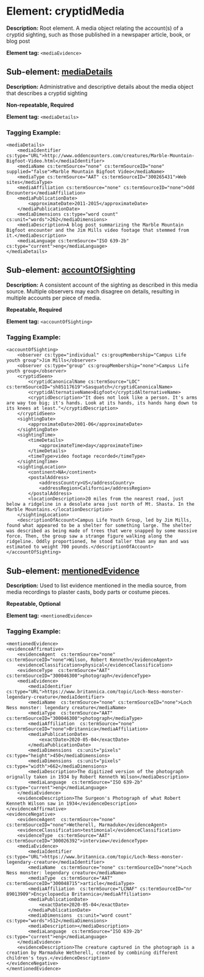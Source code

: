 # Element: cryptidMedia

**Description:** Root element. A media object relating the account(s) of a cryptid sighting, such as those published in a newspaper article, book, or blog post

**Element tag:** `<mediaEvidence>`


## Sub-element: [mediaDetails](mediaDetails.md)

**Description:** Administrative and descriptive details about the media object that describes a cryptid sighting

**Non-repeatable, Required**

**Element tag:** `<mediaDetails>`

### Tagging Example:
```
<mediaDetails>
    <mediaIdentifier cs:type="URL">http://www.oddencounters.com/creatures/Marble-Mountain-Bigfoot-Video.html</mediaIdentifier>
    <mediaName cs:termSource="none" cs:termSourceID="none" supplied="false">Marble Mountain Bigfoot Video</mediaName>
    <mediaType cs:termSource="AAT" cs:termSourceID="300265431">Web sites</mediaType>
    <mediaAffiliation cs:termSource="none" cs:termSourceID="none">Odd Encounters</mediaAffiliation>
    <mediaPublicationDate>
        <approximateDate>2011-2015</approximateDate>
    </mediaPublicationDate>
    <mediaDimensions cs:type="word count" cs:unit="words">262</mediaDimensions>
    <mediaDescription>A blog post summarizing the Marble Mountain Bigfoot encounter and the Jim Mills video footage that stemmed from it.</mediaDescription>
    <mediaLanguage cs:termSource="ISO 639-2b" cs:type="current">eng</mediaLanguage>
</mediaDetails>
```

## Sub-element: [accountOfSighting](account.md)

**Description:** A consistent account of the sighting as described in this media source. Multiple observers may each disagree on details, resulting in multiple accounts per piece of media.

**Repeatable, Required**

**Element tag:** `<accountOfSighting>`

### Tagging Example:
```
<accountOfSighting>
    <observer cs:type="individual" cs:groupMembership="Campus Life youth group">Jim Mills</observer>
    <observer cs:type="group" cs:groupMembership="none">Campus Life youth group</observer>
    <cryptidSeen>
        <cryptidCanonicalName cs:termSource="LOC" cs:termSourceID="sh85117619">Sasquatch</cryptidCanonicalName>
        <cryptidAlternativeName>Bigfoot</cryptidAlternativeName>
        <cryptidDescription>"It does not look like a person. It's arms are way too big; it's hands. Look at its hands, its hands hang down to its knees at least."</cryptidDescription>
    </cryptidSeen>
    <sightingDate>
        <approximateDate>2001-06</approximateDate>
    </sightingDate>
    <sightingTime>
        <timeDetails>
            <approximateTime>day</approximateTime>
        </timeDetails>
        <timeType>video footage recorded</timeType>
    </sightingTime>
    <sightingLocation>
        <continent>NA</continent>
        <postalAddress>
            <addressCountry>US</addressCountry>
            <addressRegion>California</addressRegion>
        </postalAddress>
        <locationDescription>20 miles from the nearest road, just below a ridgeline in a desolate area just north of Mt. Shasta. In the Marble Mountains.</locationDescription>
    </sightingLocation>
    <descriptionOfAccount>Campus Life Youth Group, led by Jim Mills, found what appeared to be a shelter for something large. The shelter was described as being made of trees that were snapped by some massive force. Then, the group saw a strange figure walking along the ridgeline. Oddly proportioned, he stood taller than any man and was estimated to weight 700 pounds.</descriptionOfAccount>
</accountOfSighting>
```

## Sub-element: [mentionedEvidence](mentionedEvidence.md)

**Description:** Used to list evidence mentioned in the media source, from media recordings to plaster casts, body parts or costume pieces.

**Repeatable, Optional**

**Element tag:** `<mentionedEvidence>`

### Tagging Example:
```
<mentionedEvidence>
<evidenceAffirmative>
    <evidenceAgent  cs:termSource="none" cs:termSourceID="none">Wilson, Robert Kenneth</evidenceAgent>
    <evidenceClassification>physical</evidenceClassification>
    <evidenceType  cs:termSource="AAT" cs:termSourceID="300046300">photograph</evidenceType>
    <mediaEvidence>
        <mediaIdentifier  cs:type="URL">https://www.britannica.com/topic/Loch-Ness-monster-legendary-creature</mediaIdentifier>
        <mediaName  cs:termSource="none" cs:termSourceID="none">Loch Ness monster: legendary creature</mediaName>
        <mediaType  cs:termSource="AAT" cs:termSourceID="300046300">photograph</mediaType>
        <mediaAffiliation  cs:termSource="none" cs:termSourceID="none">Britannica</mediaAffiliation>
        <mediaPublicationDate>
            <exactDate>2020-05-04</exactDate>
        </mediaPublicationDate>
        <mediaDimensions  cs:unit="pixels" cs:type="height">450</mediaDimensions>
        <mediaDimensions  cs:unit="pixels" cs:type="width">662</mediaDimensions>
        <mediaDescription>The digitized version of the photograph orignally taken in 1934 by Robert Kenneth Wilson</mediaDescription>
        <mediaLanguage  cs:termSource="ISO 639-2b" cs:type="current">eng</mediaLanguage>
    </mediaEvidence>
    <evidenceDescription>The Surgeon's Photograph of what Robert Kenneth Wilson saw in 1934</evidenceDescription>
</evidenceAffirmative>
<evidenceNegative>
    <evidenceAgent  cs:termSource="none" cs:termSourceID="none">Wetherell, Marmaduke</evidenceAgent>
    <evidenceClassification>testimonial</evidenceClassification>
    <evidenceType  cs:termSource="AAT" cs:termSourceID="300026392">interview</evidenceType>
    <mediaEvidence>
        <mediaIdentifier  cs:type="URL">https://www.britannica.com/topic/Loch-Ness-monster-legendary-creature</mediaIdentifier>
        <mediaName  cs:termSource="none" cs:termSourceID="none">Loch Ness monster: legendary creature</mediaName>
        <mediaType  cs:termSource="AAT" cs:termSourceID="300048715">article</mediaType>
        <mediaAffiliation  cs:termSource="LCNAF" cs:termSourceID="nr 89013909">Encyclopaedia Britannica</mediaAffiliation>
        <mediaPublicationDate>
            <exactDate>2020-05-04</exactDate>
        </mediaPublicationDate>
        <mediaDimensions  cs:unit="word count" cs:type="words">512</mediaDimensions>
        <mediaDescription></mediaDescription>
        <mediaLanguage  cs:termSource="ISO 639-2b" cs:type="current">eng</mediaLanguage>
    </mediaEvidence>
    <evidenceDescription>The creature captured in the photograph is a creation by Marmaduke Wetherell, created by combining different children's toys.</evidenceDescription>
</evidenceNegative>
</mentionedEvidence>
```    